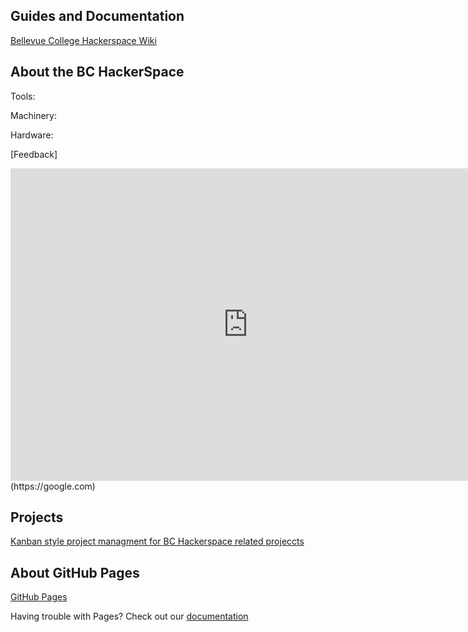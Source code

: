 ## Guides and Documentation
[Bellevue College Hackerspace Wiki](https://github.com/gianlazz/BC-HackerSpace/wiki)

## About the BC HackerSpace

Tools:

Machinery:

Hardware:

[Feedback]
<iframe src="https://docs.google.com/forms/d/e/1FAIpQLSdIEX0I3A6mKBK8jknDUYwInX-qE3jE5NavSO6dMvFJkC3d3g/viewform?embedded=true" width="760" height="500" frameborder="0" marginheight="0" marginwidth="0">Loading...</iframe>(https://google.com)

## Projects
[Kanban style project managment for BC Hackerspace related projeccts](https://github.com/gianlazz/BC-HackerSpace/projects)

## About GitHub Pages
[GitHub Pages](https://pages.github.com/)

Having trouble with Pages? Check out our [documentation](https://help.github.com/categories/github-pages-basics/)
